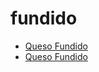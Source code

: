 # fundido

 * [Queso Fundido](index/q/queso-fundido-388790.json)
 * [Queso Fundido](index/q/queso-fundido-51117480.json)
